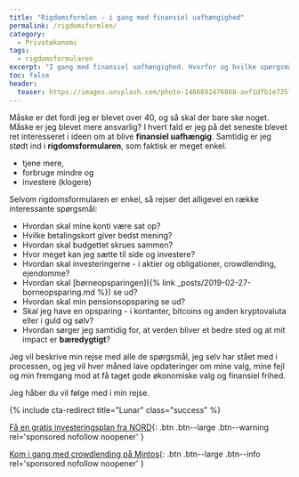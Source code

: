 ```yaml
---
title: "Rigdomsformlen - i gang med finansiel uafhængighed"
permalink: /rigdomsformlen/
category:
  - Privatøkonomi
tags:
  - rigdomsformularen
excerpt: "I gang med finansiel uafhængighed. Hvorfor og hvilke spørgsmål er der?"
toc: false
header:
  teaser: https://images.unsplash.com/photo-1466692476868-aef1dfb1e735?ixlib=rb-1.2.1&ixid=eyJhcHBfaWQiOjEyMDd9&auto=format&fit=crop&w=400&q=5
---
```


Måske er det fordi jeg er blevet over 40, og så skal der bare ske noget. Måske er jeg blevet mere ansvarlig? I hvert fald er jeg på det seneste blevet ret interesseret i ideen om at blive **finansiel uafhængig**. Samtidig er jeg stødt ind i **rigdomsformularen**, som faktisk er meget enkel.

- tjene mere,
- forbruge mindre og
- investere (klogere)

Selvom rigdomsformularen er enkel, så rejser det alligevel en række interessante spørgsmål:

- Hvordan skal mine konti være sat op?
- Hvilke betalingskort giver bedst mening?
- Hvordan skal budgettet skrues sammen?
- Hvor meget kan jeg sætte til side og investere?
- Hvordan skal investeringerne - i aktier og obligationer, crowdlending, ejendomme?
- Hvordan skal [børneopsparingen]({% link _posts/2019-02-27-borneopsparing.md %}) se ud?
- Hvordan skal min pensionsopsparing se ud?
- Skal jeg have en opsparing - i kontanter, bitcoins og anden kryptovaluta eller i guld og sølv?
- Hvordan sørger jeg samtidig for, at verden bliver et bedre sted og at mit impact er **bæredygtigt**?

Jeg vil beskrive min rejse med alle de spørgsmål, jeg selv har stået med i processen, og jeg vil hver måned lave opdateringer om mine valg, mine fejl og min fremgang mod at få taget gode økonomiske valg og finansiel frihed.

Jeg håber du vil følge med i min rejse.

{% include cta-redirect title="Lunar" class="success" %}

[Få en gratis investeringsplan fra NORD](/go/nord/){: .btn .btn--large .btn--warning rel='sponsored nofollow noopener' }

[Kom i gang med crowdlending på Mintos](/go/mintos/){: .btn .btn--large .btn--info rel='sponsored nofollow noopener' }
